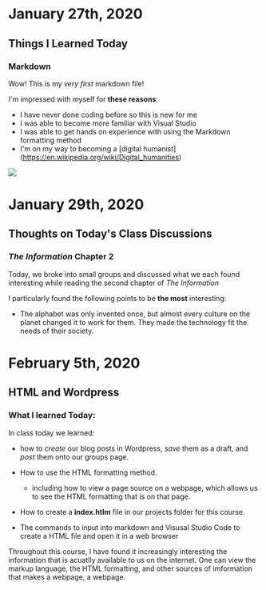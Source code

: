 # January 27th, 2020

## Things I Learned Today

### Markdown

Wow! This is my *very first* markdown file!

I'm impressed with myself for **these reasons**:

- I have never done coding before so this is new for me
- I was able to become more familiar with Visual Studio
- I was able to get hands on experience with using the Markdown formatting method
- I'm on my way to becoming a [digital humanist] (https://en.wikipedia.org/wiki/Digital_humanities) 

![](images/Pride_and_Prejudice_in_Voyant_Tools.png)

# January 29th, 2020

## Thoughts on Today's Class Discussions

### *The Information* Chapter 2

Today, we broke into small groups and discussed what we each found interesting while reading the second chapter of *The Information*

I particularly found the following points to be **the most** interesting:

- The alphabet was only invented once, but almost every culture on the planet changed it to work for them. They made the technology fit the needs of their society.


# February 5th, 2020

## HTML and Wordpress

### What I learned Today:

In class today we learned: 

- how to *create* our blog posts in Wordpress, *save* them as a draft, and *post* them onto our groups page.
- How to use the HTML formatting method.
    
    - including how to view a page source on a webpage, which allows us to see the HTML formatting that is on that page.
- How to create a **index.htlm** file in our projects folder for this course.
- The commands to input into markdown and Visusal Studio Code to create a HTML file and open it in a web browser

Throughout this course, I have found it increasingly interesting the information that is acuatlly available to us on the internet. One can view the markup language, the HTML formatting, and other sources of imformation that makes a webpage, a webpage.

